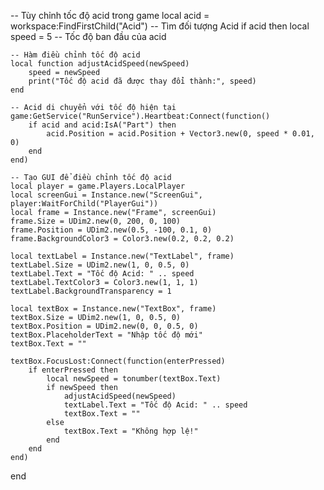 -- Tùy chỉnh tốc độ acid trong game
local acid = workspace:FindFirstChild("Acid") -- Tìm đối tượng Acid
if acid then
    local speed = 5 -- Tốc độ ban đầu của acid

    -- Hàm điều chỉnh tốc độ acid
    local function adjustAcidSpeed(newSpeed)
        speed = newSpeed
        print("Tốc độ acid đã được thay đổi thành:", speed)
    end

    -- Acid di chuyển với tốc độ hiện tại
    game:GetService("RunService").Heartbeat:Connect(function()
        if acid and acid:IsA("Part") then
            acid.Position = acid.Position + Vector3.new(0, speed * 0.01, 0)
        end
    end)

    -- Tạo GUI để điều chỉnh tốc độ acid
    local player = game.Players.LocalPlayer
    local screenGui = Instance.new("ScreenGui", player:WaitForChild("PlayerGui"))
    local frame = Instance.new("Frame", screenGui)
    frame.Size = UDim2.new(0, 200, 0, 100)
    frame.Position = UDim2.new(0.5, -100, 0.1, 0)
    frame.BackgroundColor3 = Color3.new(0.2, 0.2, 0.2)

    local textLabel = Instance.new("TextLabel", frame)
    textLabel.Size = UDim2.new(1, 0, 0.5, 0)
    textLabel.Text = "Tốc độ Acid: " .. speed
    textLabel.TextColor3 = Color3.new(1, 1, 1)
    textLabel.BackgroundTransparency = 1

    local textBox = Instance.new("TextBox", frame)
    textBox.Size = UDim2.new(1, 0, 0.5, 0)
    textBox.Position = UDim2.new(0, 0, 0.5, 0)
    textBox.PlaceholderText = "Nhập tốc độ mới"
    textBox.Text = ""

    textBox.FocusLost:Connect(function(enterPressed)
        if enterPressed then
            local newSpeed = tonumber(textBox.Text)
            if newSpeed then
                adjustAcidSpeed(newSpeed)
                textLabel.Text = "Tốc độ Acid: " .. speed
                textBox.Text = ""
            else
                textBox.Text = "Không hợp lệ!"
            end
        end
    end)
end
